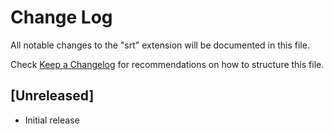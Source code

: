 # Change Log
All notable changes to the "srt" extension will be documented in this file.

Check [Keep a Changelog](http://keepachangelog.com/) for recommendations on how to structure this file.

## [Unreleased]
- Initial release